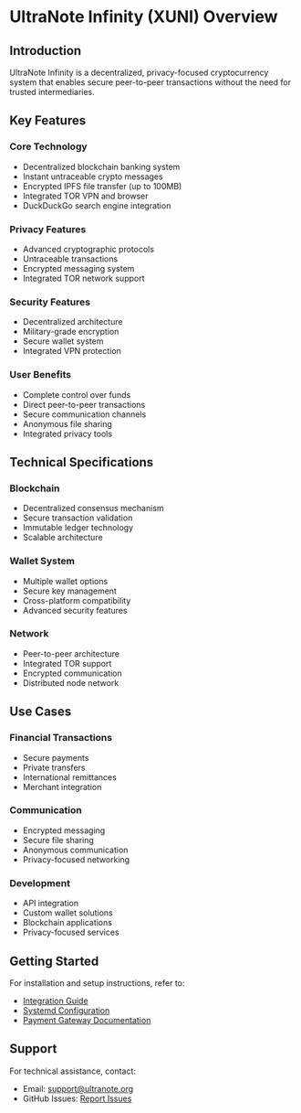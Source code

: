# UltraNote Infinity (XUNI) Overview

## Introduction
UltraNote Infinity is a decentralized, privacy-focused cryptocurrency system that enables secure peer-to-peer transactions without the need for trusted intermediaries.

## Key Features

### Core Technology
- Decentralized blockchain banking system
- Instant untraceable crypto messages
- Encrypted IPFS file transfer (up to 100MB)
- Integrated TOR VPN and browser
- DuckDuckGo search engine integration

### Privacy Features
- Advanced cryptographic protocols
- Untraceable transactions
- Encrypted messaging system
- Integrated TOR network support

### Security Features
- Decentralized architecture
- Military-grade encryption
- Secure wallet system
- Integrated VPN protection

### User Benefits
- Complete control over funds
- Direct peer-to-peer transactions
- Secure communication channels
- Anonymous file sharing
- Integrated privacy tools

## Technical Specifications

### Blockchain
- Decentralized consensus mechanism
- Secure transaction validation
- Immutable ledger technology
- Scalable architecture

### Wallet System
- Multiple wallet options
- Secure key management
- Cross-platform compatibility
- Advanced security features

### Network
- Peer-to-peer architecture
- Integrated TOR support
- Encrypted communication
- Distributed node network

## Use Cases

### Financial Transactions
- Secure payments
- Private transfers
- International remittances
- Merchant integration

### Communication
- Encrypted messaging
- Secure file sharing
- Anonymous communication
- Privacy-focused networking

### Development
- API integration
- Custom wallet solutions
- Blockchain applications
- Privacy-focused services

## Getting Started
For installation and setup instructions, refer to:
- [Integration Guide](./integration.md)
- [Systemd Configuration](./systemd.md)
- [Payment Gateway Documentation](./paymentgate.md)

## Support
For technical assistance, contact:
- Email: support@ultranote.org
- GitHub Issues: [Report Issues](https://github.com/xun-project/UltraNote-RPC-PHP/issues)
